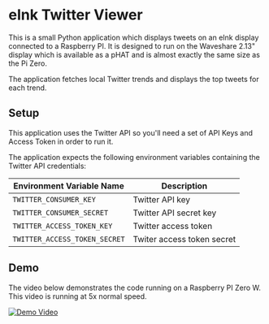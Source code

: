 # eInk Twitter Viewer

This is a small Python application which displays tweets on an eInk display connected to a Raspberry PI. It is designed to run on the Waveshare 2.13" display which is available as a pHAT and is almost exactly the same size as the Pi Zero.

The application fetches local Twitter trends and displays the top tweets for each trend.

## Setup

This application uses the Twitter API so you'll need a set of API Keys and Access Token in order to run it.

The application expects the following environment variables containing the Twitter API credentials:

|Environment Variable Name     |Description                  |
|------------------------------|-----------------------------|
|`TWITTER_CONSUMER_KEY`        |Twitter API key              |
|`TWITTER_CONSUMER_SECRET`     |Twitter API secret key       |
|`TWITTER_ACCESS_TOKEN_KEY`    |Twitter access token         |
|`TWITTER_ACCESS_TOKEN_SECRET` |Twiter access token secret   |


## Demo

The video below demonstrates the code running on a Raspberry PI Zero W. This video is running at 5x normal speed.

[![Demo Video](https://img.youtube.com/vi/UFxe9dI1njk/0.jpg)](https://youtu.be/UFxe9dI1njk "Demo Video")